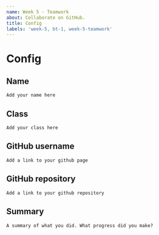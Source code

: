 ```yaml
---
name: Week 5 - Teamwork
about: Collaborate on GitHub.
title: Config
labels: 'week-5, bt-1, week-5-teamwork'
---
```


# Config

## Name
`Add your name here`

## Class
`Add your class here`

## GitHub username
`Add a link to your github page`

## GitHub repository
`Add a link to your github repository`

## Summary
`A summary of what you did. What progress did you make?`

